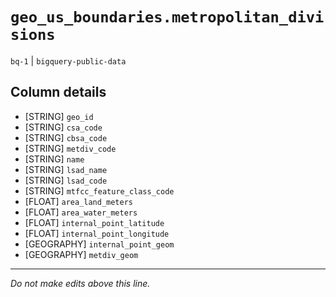 # `geo_us_boundaries.metropolitan_divisions`
`bq-1` | `bigquery-public-data`

## Column details
* [STRING]    `geo_id`
* [STRING]    `csa_code`
* [STRING]    `cbsa_code`
* [STRING]    `metdiv_code`
* [STRING]    `name`
* [STRING]    `lsad_name`
* [STRING]    `lsad_code`
* [STRING]    `mtfcc_feature_class_code`
* [FLOAT]     `area_land_meters`
* [FLOAT]     `area_water_meters`
* [FLOAT]     `internal_point_latitude`
* [FLOAT]     `internal_point_longitude`
* [GEOGRAPHY] `internal_point_geom`
* [GEOGRAPHY] `metdiv_geom`

-------------------------------------------------------------------------------
*Do not make edits above this line.*
